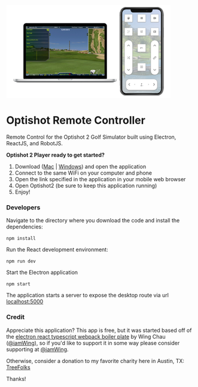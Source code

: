 ![App Preview](https://github.com/kyle-apex/optishot-remote-controller/blob/master/public/apppreview.png?raw=true)

# Optishot Remote Controller

Remote Control for the Optishot 2 Golf Simulator built using Electron, ReactJS, and RobotJS.

**Optishot 2 Player ready to get started?**

1. Download ([Mac](https://github.com/kyle-apex/optishot-remote-controller/releases/download/0.0.2/Optishot.Remote.Controller.dmg) | [Windows](https://github.com/kyle-apex/optishot-remote-controller/releases/download/0.0.2/Optishot.Remote.Controller.exe)) and open the application
2. Connect to the same WiFi on your computer and phone
3. Open the link specified in the application in your mobile web browser
4. Open Optishot2 (be sure to keep this application running)
5. Enjoy!

### Developers

Navigate to the directory where you download the code and install the dependencies:

```
npm install
```

Run the React development environment:

```
npm run dev
```

Start the Electron application

```
npm start
```

The application starts a server to expose the desktop route via url [localhost:5000](http://localhost:5000)

### Credit

Appreciate this application? This app is free, but it was started based off of the [electron react typescript webpack boiler plate](https://github.com/Devtography/electron-react-typescript-webpack-boilerplate#readme) by Wing Chau ([@iamWing](https://github.com/iamWing)), so if you'd like to support it in some way please consider supporting at [@iamWing](https://github.com/sponsors/iamWing).

Otherwise, consider a donation to my favorite charity here in Austin, TX: [TreeFolks](https://treefolks.org)

Thanks!
